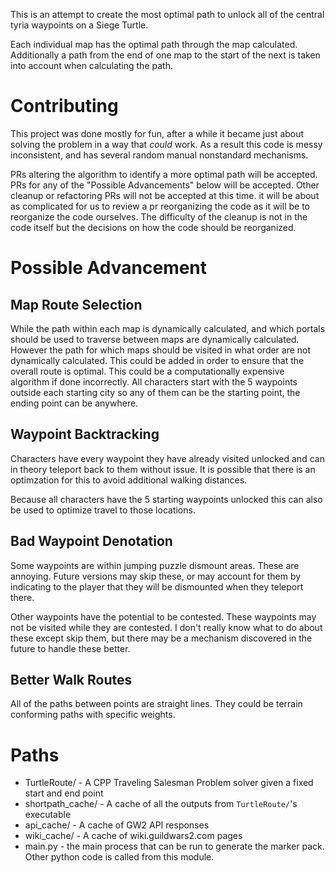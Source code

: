 This is an attempt to create the most optimal path to unlock all of the central
tyria waypoints on a Siege Turtle.


Each individual map has the optimal path through the map calculated.
Additionally a path from the end of one map to the start of the next is taken
into account when calculating the path.


Contributing
================================================================================
This project was done mostly for fun, after a while it became just about
solving the problem in a way that *could* work. As a result this code is messy
inconsistent, and has several random manual nonstandard mechanisms.

PRs altering the algorithm to identify a more optimal path will be accepted.
PRs for any of the "Possible Advancements" below will be accepted.
Other cleanup or refactoring PRs will not be accepted at this time. it will be
about as complicated for us to review a pr reorganizing the code as it will be
to reorganize the code ourselves. The difficulty of the cleanup is not in the
code itself but the decisions on how the code should be reorganized.


Possible Advancement
================================================================================

Map Route Selection
--------------------------------------------------------------------------------
While the path within each map is dynamically calculated, and which portals
should be used to traverse between maps are dynamically calculated. However the
path for which maps should be visited in what order are not dynamically
calculated. This could be added in order to ensure that the overall route is
optimal. This could be a computationally expensive algorithm if done
incorrectly. All characters start with the 5 waypoints outside each starting
city so any of them can be the starting point, the ending point can be anywhere.

Waypoint Backtracking
--------------------------------------------------------------------------------
Characters have every waypoint they have already visited unlocked and can in
theory teleport back to them without issue. It is possible that there is an
optimzation for this to avoid additional walking distances.

Because all characters have the 5 starting waypoints unlocked this can also be
used to optimize travel to those locations.

Bad Waypoint Denotation
--------------------------------------------------------------------------------
Some waypoints are within jumping puzzle dismount areas. These are annoying.
Future versions may skip these, or may account for them by indicating to the
player that they will be dismounted when they teleport there.

Other waypoints have the potential to be contested. These waypoints may not be
visited while they are contested. I don't really know what to do about these
except skip them, but there may be a mechanism discovered in the future to
handle these better.

Better Walk Routes
--------------------------------------------------------------------------------
All of the paths between points are straight lines. They could be terrain
conforming paths with specific weights.


Paths
================================================================================
* TurtleRoute/ - A CPP Traveling Salesman Problem solver given a fixed start and end point
* shortpath_cache/ - A cache of all the outputs from `TurtleRoute/`'s executable
* api_cache/ - A cache of GW2 API responses
* wiki_cache/ - A cache of wiki.guildwars2.com pages
* main.py - the main process that can be run to generate the marker pack. Other python code is called from this module.
